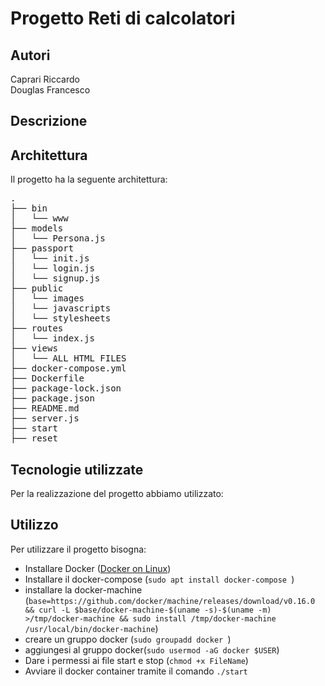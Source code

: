 # Progetto Reti di calcolatori


## Autori
Caprari Riccardo <br />
Douglas Francesco


## Descrizione


## Architettura
Il progetto ha la seguente architettura:

<pre>
.
├── bin
│   └── www
├── models
│   └── Persona.js
├── passport 
│   └── init.js
│   └── login.js
│   └── signup.js
├── public
│   └── images
│   └── javascripts
│   └── stylesheets
├── routes 
│   └── index.js
├── views
│   └── ALL HTML FILES
├── docker-compose.yml
├── Dockerfile
├── package-lock.json
├── package.json
├── README.md
├── server.js
├── start
├── reset
</pre>



## Tecnologie utilizzate
Per la realizzazione del progetto abbiamo utilizzato:



## Utilizzo
Per utilizzare il progetto bisogna:

* Installare Docker ([Docker on Linux](https://docs.docker.com/install/linux/docker-ce/ubuntu/#set-up-the-repository))
* Installare il docker-compose (```sudo apt install docker-compose ```)
* installare la docker-machine (``` base=https://github.com/docker/machine/releases/download/v0.16.0 &&
  curl -L $base/docker-machine-$(uname -s)-$(uname -m) >/tmp/docker-machine &&
  sudo install /tmp/docker-machine /usr/local/bin/docker-machine ```)
* creare un gruppo docker (```sudo groupadd docker ```)
* aggiungesi al gruppo docker(```sudo usermod -aG docker $USER```)
* Dare i permessi ai file start e stop (```chmod +x FileName```)
* Avviare il docker container tramite il comando ```./start```

